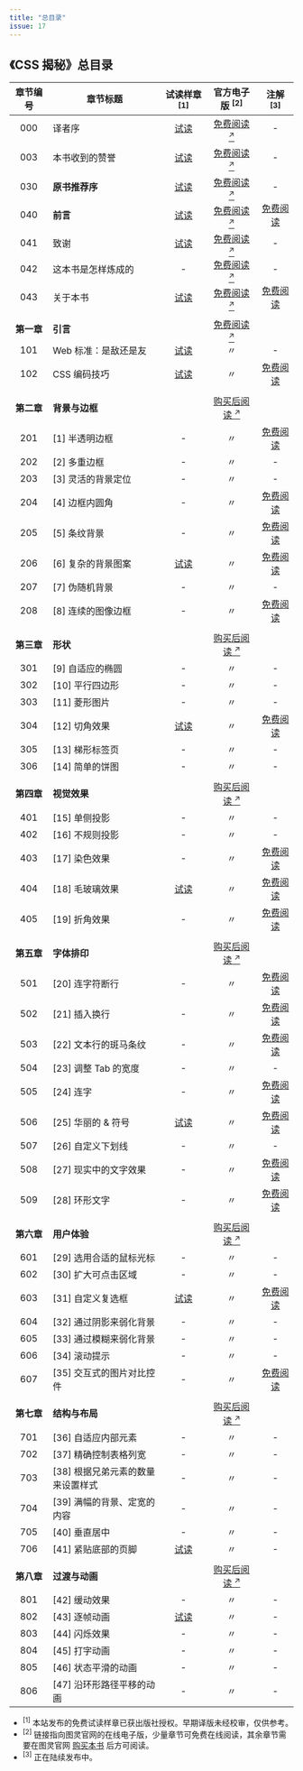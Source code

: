 ```yaml
---
title: "总目录"
issue: 17
---
```


## 《CSS 揭秘》总目录

章节编号 | 章节标题 | 试读样章 <sup>[1]</sup> | 官方电子版 <sup>[2]</sup> | 注解 <sup>[3]</sup>
:---:|---|:---:|:---:|:---:
000| 译者序|[试读](https://github.com/cssmagic/CSS-Secrets/issues/23)| [免费阅读 <sup>↗</sup>](http://www.ituring.com.cn/tupubarticle/9387)|-
| |
003| 本书收到的赞誉|[试读](https://github.com/cssmagic/CSS-Secrets/issues/21)| [免费阅读 <sup>↗</sup>](http://www.ituring.com.cn/tupubarticle/9386)|-
| |
030| **原书推荐序**|[试读](https://github.com/cssmagic/CSS-Secrets/issues/9)| [免费阅读 <sup>↗</sup>](http://www.ituring.com.cn/tupubarticle/9388)|-
040| **前言**|[试读](https://github.com/cssmagic/CSS-Secrets/issues/5)| [免费阅读 <sup>↗</sup>](http://www.ituring.com.cn/tupubarticle/9389)| [免费阅读](https://github.com/cssmagic/CSS-Secrets/issues/28)
041| 致谢|[试读](https://github.com/cssmagic/CSS-Secrets/issues/25)| [免费阅读 <sup>↗</sup>](http://www.ituring.com.cn/tupubarticle/9390)|-
042| 这本书是怎样炼成的|-| [免费阅读 <sup>↗</sup>](http://www.ituring.com.cn/tupubarticle/9391)|-
043| 关于本书|[试读](https://github.com/cssmagic/CSS-Secrets/issues/15)| [免费阅读 <sup>↗</sup>](http://www.ituring.com.cn/tupubarticle/9392)| [免费阅读](https://github.com/cssmagic/CSS-Secrets/issues/29)
| |
**第一章** | **引言**|| [免费阅读 <sup>↗</sup>](http://www.ituring.com.cn/tupubarticle/9393)|
101| Web 标准：是敌还是友|[试读](https://github.com/cssmagic/CSS-Secrets/issues/7)|〃|-
102| CSS 编码技巧|[试读](https://github.com/cssmagic/CSS-Secrets/issues/8)|〃| [免费阅读](https://github.com/cssmagic/CSS-Secrets/issues/30)
| |
**第二章** | **背景与边框**|| [购买后阅读 <sup>↗</sup>](http://www.ituring.com.cn/tupubarticle/9394)|
201| [1] 半透明边框|-|〃| [免费阅读](https://github.com/cssmagic/CSS-Secrets/issues/32)
202| [2] 多重边框|-|〃|-
203| [3] 灵活的背景定位|-|〃|-
204| [4] 边框内圆角|-|〃| [免费阅读](https://github.com/cssmagic/CSS-Secrets/issues/33)
205| [5] 条纹背景|-|〃| [免费阅读](https://github.com/cssmagic/CSS-Secrets/issues/34)
206| [6] 复杂的背景图案|[试读](https://github.com/cssmagic/CSS-Secrets/issues/10)|〃| [免费阅读](https://github.com/cssmagic/CSS-Secrets/issues/65)
207| [7] 伪随机背景|-|〃|-
208| [8] 连续的图像边框|-|〃| [免费阅读](https://github.com/cssmagic/CSS-Secrets/issues/35)
| |
**第三章** | **形状**|| [购买后阅读 <sup>↗</sup>](http://www.ituring.com.cn/tupubarticle/9395)|
301| [9] 自适应的椭圆|-|〃|-
302| [10] 平行四边形|-|〃|-
303| [11] 菱形图片|-|〃|-
304| [12] 切角效果|[试读](https://github.com/cssmagic/CSS-Secrets/issues/11)|〃| [免费阅读](https://github.com/cssmagic/CSS-Secrets/issues/38)
305| [13] 梯形标签页|-|〃|-
306| [14] 简单的饼图|-|〃|-
| |
**第四章** | **视觉效果**|| [购买后阅读 <sup>↗</sup>](http://www.ituring.com.cn/tupubarticle/9396)|
401| [15] 单侧投影|-|〃|-
402| [16] 不规则投影|-|〃|-
403| [17] 染色效果|-|〃| [免费阅读](https://github.com/cssmagic/CSS-Secrets/issues/56)
404| [18] 毛玻璃效果|[试读](https://github.com/cssmagic/CSS-Secrets/issues/12)|〃| [免费阅读](https://github.com/cssmagic/CSS-Secrets/issues/57)
405| [19] 折角效果|-|〃| [免费阅读](https://github.com/cssmagic/CSS-Secrets/issues/58)
| |
**第五章** | **字体排印**|| [购买后阅读 <sup>↗</sup>](http://www.ituring.com.cn/tupubarticle/9397)|
501| [20] 连字符断行|-|〃| [免费阅读](https://github.com/cssmagic/CSS-Secrets/issues/59)
502| [21] 插入换行|-|〃| [免费阅读](https://github.com/cssmagic/CSS-Secrets/issues/60)
503| [22] 文本行的斑马条纹|-|〃| [免费阅读](https://github.com/cssmagic/CSS-Secrets/issues/61)
504| [23] 调整 Tab 的宽度|-|〃|-
505| [24] 连字|-|〃| [免费阅读](https://github.com/cssmagic/CSS-Secrets/issues/62)
506| [25] 华丽的 & 符号|[试读](https://github.com/cssmagic/CSS-Secrets/issues/13)|〃| [免费阅读](https://github.com/cssmagic/CSS-Secrets/issues/63)
507| [26] 自定义下划线|-|〃|-
508| [27] 现实中的文字效果|-|〃| [免费阅读](https://github.com/cssmagic/CSS-Secrets/issues/70)
509| [28] 环形文字|-|〃| [免费阅读](https://github.com/cssmagic/CSS-Secrets/issues/71)
| |
**第六章** | **用户体验**|| [购买后阅读 <sup>↗</sup>](http://www.ituring.com.cn/tupubarticle/9398)|
601| [29] 选用合适的鼠标光标|-|〃|-
602| [30] 扩大可点击区域|-|〃|-
603| [31] 自定义复选框|[试读](https://github.com/cssmagic/CSS-Secrets/issues/14)|〃| [免费阅读](https://github.com/cssmagic/CSS-Secrets/issues/72)
604| [32] 通过阴影来弱化背景|-|〃|-
605| [33] 通过模糊来弱化背景|-|〃|-
606| [34] 滚动提示|-|〃|-
607| [35] 交互式的图片对比控件|-|〃| [免费阅读](https://github.com/cssmagic/CSS-Secrets/issues/74)
| |
**第七章** | **结构与布局**|| [购买后阅读 <sup>↗</sup>](http://www.ituring.com.cn/tupubarticle/9399)|
701| [36] 自适应内部元素|-|〃|-
702| [37] 精确控制表格列宽|-|〃|-
703| [38] 根据兄弟元素的数量来设置样式|-|〃|-
704| [39] 满幅的背景、定宽的内容|-|〃|-
705| [40] 垂直居中|-|〃|-
706| [41] 紧贴底部的页脚|[试读](https://github.com/cssmagic/CSS-Secrets/issues/18)|〃|-
| |
**第八章** | **过渡与动画**|| [购买后阅读 <sup>↗</sup>](http://www.ituring.com.cn/tupubarticle/9400)|
801| [42] 缓动效果|-|〃|-
802| [43] 逐帧动画|[试读](https://github.com/cssmagic/CSS-Secrets/issues/22)|〃|-
803| [44] 闪烁效果|-|〃|-
804| [45] 打字动画|-|〃|-
805| [46] 状态平滑的动画|-|〃|-
806| [47] 沿环形路径平移的动画|-|〃|-

* <sup>[1]</sup> 本站发布的免费试读样章已获出版社授权。早期译版未经校审，仅供参考。
* <sup>[2]</sup> 链接指向图灵官网的在线电子版，少量章节可免费在线阅读，其余章节需要在图灵官网 [购买本书](http://www.ituring.com.cn/book/1695) 后方可阅读。
* <sup>[3]</sup> 正在陆续发布中。
